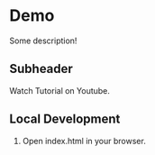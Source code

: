 # Demo 

Some description!

## Subheader

Watch Tutorial on Youtube. 

## Local Development 

1. Open index.html in your browser. 
